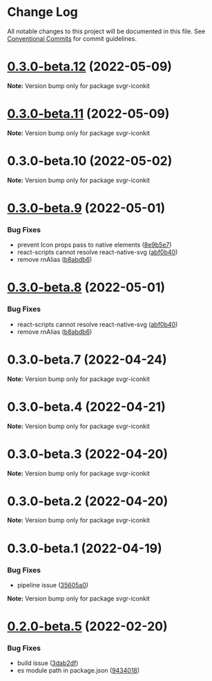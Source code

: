 # Change Log

All notable changes to this project will be documented in this file.
See [Conventional Commits](https://conventionalcommits.org) for commit guidelines.

# [0.3.0-beta.12](https://github.com/svgr-iconkit/svgr-iconkit/compare/v0.3.0-beta.11...v0.3.0-beta.12) (2022-05-09)

**Note:** Version bump only for package svgr-iconkit





# [0.3.0-beta.11](https://github.com/svgr-iconkit/svgr-iconkit/compare/v0.3.0-beta.10...v0.3.0-beta.11) (2022-05-09)

**Note:** Version bump only for package svgr-iconkit





# 0.3.0-beta.10 (2022-05-02)

**Note:** Version bump only for package svgr-iconkit





# [0.3.0-beta.9](https://github.com/svgr-iconkit/svgr-iconkit/compare/v0.3.0-beta.3...v0.3.0-beta.9) (2022-05-01)


### Bug Fixes

* prevent Icon props pass to native elements ([8e9b5e7](https://github.com/svgr-iconkit/svgr-iconkit/commit/8e9b5e7b279b8f15e58d79e2271968c7ebd4d9c7))
* react-scripts cannot resolve react-native-svg ([abf0b40](https://github.com/svgr-iconkit/svgr-iconkit/commit/abf0b4062e1fccd1a46b6d8587af068e2a466346))
* remove rnAlias ([b8abdb6](https://github.com/svgr-iconkit/svgr-iconkit/commit/b8abdb6cb5933123ce1dc7456ba7b533ed4e7787))





# [0.3.0-beta.8](https://github.com/svgr-iconkit/svgr-iconkit/compare/v0.3.0-beta.3...v0.3.0-beta.8) (2022-05-01)


### Bug Fixes

* react-scripts cannot resolve react-native-svg ([abf0b40](https://github.com/svgr-iconkit/svgr-iconkit/commit/abf0b4062e1fccd1a46b6d8587af068e2a466346))
* remove rnAlias ([b8abdb6](https://github.com/svgr-iconkit/svgr-iconkit/commit/b8abdb6cb5933123ce1dc7456ba7b533ed4e7787))





# 0.3.0-beta.7 (2022-04-24)

**Note:** Version bump only for package svgr-iconkit





# 0.3.0-beta.4 (2022-04-21)

**Note:** Version bump only for package svgr-iconkit





# 0.3.0-beta.3 (2022-04-20)

**Note:** Version bump only for package svgr-iconkit





# 0.3.0-beta.2 (2022-04-20)

**Note:** Version bump only for package svgr-iconkit





# 0.3.0-beta.1 (2022-04-19)


### Bug Fixes

* pipeline issue ([35605a0](https://github.com/svgr-iconkit/svgr-iconkit/commit/35605a00d60b4ec4a944048c9e1e32718a448878))







**Note:** Version bump only for package svgr-iconkit





# [0.2.0-beta.5](https://github.com/svgr-iconkit/svgr-iconkit/compare/v0.2.0-beta.4...v0.2.0-beta.5) (2022-02-20)


### Bug Fixes

* build issue ([3dab2df](https://github.com/svgr-iconkit/svgr-iconkit/commit/3dab2df75ea78e536c20e3ede7ab011aca7d86f4))
* es module path in package.json ([9434018](https://github.com/svgr-iconkit/svgr-iconkit/commit/9434018088857b62074aa326aa3ec3d11c6a17dc))
